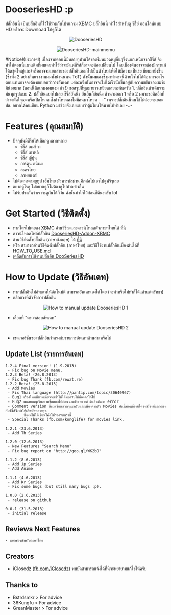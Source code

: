 # DooseriesHD :p
ปลั๊กอินนี้ เป็นปลั๊กอินที่ไว้ใช้ร่วมกับโปรแกรม XBMC
ปลั๊กอินนี้ ทำไว้สำหรับดู ซีรี่ย์ ออนไลน์แบบ HD หรือจะ Download ไปดูก็ได้ 

<p align="center" >
  <img src="https://github.com/iClosedz/serieshd-xbmc-addons/raw/master/img/icon.png"  alt="DooseriesHD" title="DooseriesHD">
</p>
<p align="center" >
  <img src="https://github.com/iClosedz/serieshd-xbmc-addons/raw/master/img/main.jpg"  alt="DooseriesHD-mainmemu" title="DooseriesHD-mainmemu">
</p>
#Notice!(ประกาศ!)
	เนื่องจากตอนนี้มีหลายๆท่านได้ขอเพิ่มหมวดหมู่อื่นๆซึ่งนอกเหนือจากซีรี่ส์ จึงทำให้ตอนนี้แผนเดิมที่ผมเคยทำไว้ว่าจะมีแต่ซีรี่ส์ก็อาจจะต้องเปลี่ยนไป
	โดยเบื้องต้นอาจจะต้องมีการแก้โค้ดชุดใหญ่และ/หรืออาจจะแยกสายของปลั๊กอินออกไปเป็นตัวใหม่เพื่อให้มีความเป็นระเบียบมายิ่งขึ้น
	(ซึ่งทั้ง 2 อย่างกินแรงงานผมทั้งน้านนนน ToT) ดังนั้นผมเองซึ่งมาทำตรงนี้ด้วยใจไม่ได้ต้องการอะไรตอบแทนอาจจะต้องขอบอกว่าการอัพเดท
	แต่ละครั้งนั้นอาจจะไม่ได้เร็วนักขึ้นอยู่กับความขยันของผมซึ่งมีน้อยมาก (ตอนนี้ติดเกมงอมแงม กำ !) ขอสรุปที่พูดมายาวเหยียดเลยละกันครับ
		1. ปลั๊กอินตัวเดิมรวมมันทุกรูปแบบ
		2. ปลั๊กอินแยกไปเลย ซีรี่ส์อันนึง อันอื่นก็อันนึง
	ส่วนจะออก 1 หรือ 2 ผมจะขอคิดอีกทีว่าจะตัดใจเองหรือเปิดโหวต ซึ่งถ้าโหวตคงไม่มีคนมาโหวต - -" 
	เพราะปลั๊กอินนี้คนใช้ไม่ค่อยจะเยอะ ปล. อยากได้คนเขียน Python มาช่วยจังเลยแบบว่าตู้มโยนให้นายไปทำเลย -..-

# Features (คุณสมบัติ)
* ปัจจุบันมีซีรี่ย์ให้เลือกดูหลากหลาย
	- ซีรี่ส์ อเมริกา
	- ซีรี่ส์ เกาหลี
	- ซีรี่ส์ ญี่ปุ่น
	- การ์ตูน อนิเมะ
	- ละครไทย
	- ภาพยนตร์
* ไม่ต้องหาตามยูทูป เอ็มไทย มัวหารหัสผ่าน อีกต่อไปเอาไปดูฟรีๆเลย
* อยากดูไรดู ไม่อยากดูก็ไม่ต้องดูไปทำอย่างอื่น
* ไม่รับประกันว่าเราจะดูกันได้กี่วัน ดังนั้นทำใจไว้ก่อนก็ดีนะครับ lol

# Get Started (วิธีติดตั้ง)
* หากใครไม่เคยลง XBMC อ่านวิธีลงและดาวน์โหลดตัวภาษาไทยได้ [ที่นี่](http://www.overclockzone.com/forums/showthread.php/2104917-XBMC-12-ยอดมีเดียเซนเตอร์ตัวใหม่-ด้วยDXVA2-Thue-DTS-HD-ที่ใช้VGAได้คุ้มค่ายิ่งขึ้น)
* ดาวน์โหลดไฟล์ปลั๊กอิน [DooseriesHD-Addon-XBMC](https://github.com/iClosedz/serieshd-xbmc-addons/raw/master/repository.dooserieshd/repository.dooserieshd.zip)
* อ่านวิธีติดตั้งปลั๊กอิน (ภาษาอังกฤษ) ได้ [ที่นี่](http://wiki.xbmc.org/index.php?title=Add-ons#How_to_install_from_a_ZIP_file)
* หรือ สามารถอ่านวิธีติดตั้งปลั๊กอิน (ภาษาไทย) และวิธีใช้งานปลั๊กอินเบื้องต้นได้ที่ [HOW_TO_USE.md](https://github.com/iClosedz/dooserieshd-xbmc-addons/blob/master/HOW_TO_USE.md)
* [เคล็ดลับการใช้งานปลั๊กอิน DooSeriesHD](https://github.com/iClosedz/dooserieshd-xbmc-addons/blob/master/TIPS.md)

# How to Update (วิธีอัพเดท)
* หากปลั๊กอินไม่อัพเดทให้อัตโนมัติ สามารถอัพเดทเองได้โดย (จะทำหรือไม่ทำก็ได้แล้วแต่ศรัทธา)
* คลิกขวาที่ตัวจัดการปลั๊กอิน

<p align="center" >
  <img src="https://github.com/iClosedz/serieshd-xbmc-addons/raw/master/img/how_to_update/how_to_update_1.jpg"  alt="How to manual update DooseriesHD 1" title="How to manual update DooseriesHD 1">
</p>

* เลือกที่ "ตรวจสอบอัพเดท"

<p align="center" >
  <img src="https://github.com/iClosedz/serieshd-xbmc-addons/raw/master/img/how_to_update/how_to_update_2.jpg"  alt="How to manual update DooseriesHD 2" title="How to manual update DooseriesHD 2">
</p>

* เชคเวอร์ชั่นของปลั๊กอินว่าตรงกับรายการอัพเดทด้านล่างหรือไม่

## Update List (รายการอัพเดท)
	1.2.4 Final version! (1.9.2013)
	 - Fix bug on Movie menu.
	1.2.3 Beta! (26.8.2013)
	 - Fix bug Thank (fb.com/rewat.re) 
	1.2.2 Beta! (25.8.2013)
	 - Add Movies
	 - Fix Thai language (http://pantip.com/topic/30640967)
	 - Bug1 เรื่องไหนมีพาทเดียวจะเข้าไม่ได้นะครับไม่ต้องตกใจไป 
	 - Bug2 ผมลบเมนูเรียงตามชื่อออกไปก่อนนะครับเพราะถ้ามีแล้วมันจะ error
	 - Comment version นี้ผมเขียนลวกๆนะครับและเนื่องจากตัว Movies อันนี้ค่อนข้างมีโครงสร้างที่แตกต่างกับซีรี่ส์จึงทำให้เกิดบัคหลายจุด
	        ซึ่งผมไม่ได้เขียนโค้ดให้รองรับตรงนี้
	 - Special Thanks (fb.com/konglife) for movies link.

	1.2.1 (23.6.2013)
	 - Add Th Series

	1.2.0 (12.6.2013)
	 - New Features "Search Menu"
	 - Fix bug report on "http://goo.gl/WK2bO"

	1.1.2 (8.6.2013)
	 - Add Jp Series
	 - Add Anime

	1.1.1 (4.6.2013)
	 - Add Kr Series
	 - Fix some bugs (but still many bugs :p).

	1.0.0 (2.6.2013)
	 - release on github

	0.0.1 (31.5.2013)
	 - initial release

## Reviews Next Features
	- แยกช่องสำหรับละครไทย

## Creators
- iClosedz ([fb.com/iClosedz](https://www.facebook.com/iClosedz)) พบบัคสามารถแจ้งได้ที่นี่จะพยายามแก้ไขให้ครับ

## Thanks to
- Bstrdsmkr > For advice
- 36Kungfu > For advice
- GreanMaster > For advice
